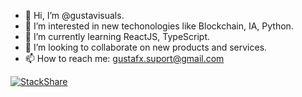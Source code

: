 - 👋 Hi, I’m @gustavisuals.
- 👀 I’m interested in new techonologies like Blockchain, IA, Python.
- 🌱 I’m currently learning ReactJS, TypeScript.
- 💞️ I’m looking to collaborate on new products and services.
- 📫 How to reach me: gustafx.suport@gmail.com

[![StackShare](http://img.shields.io/badge/tech-stack-0690fa.svg?style=flat)](https://stackshare.io/gustavisuals/my-stack)
